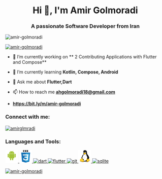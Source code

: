 <h1 align="center">Hi 👋, I'm Amir Golmoradi</h1>
<h3 align="center">A passionate Software Developer from Iran</h3>

<p align="left"> <img src="https://komarev.com/ghpvc/?username=amir-golmoradi&label=Profile%20views&color=0e75b6&style=flat" alt="amir-golmoradi" /> </p>

<p align="left"> <a href="https://github.com/ryo-ma/github-profile-trophy"><img src="https://github-profile-trophy.vercel.app/?username=amir-golmoradi" alt="amir-golmoradi" /></a> </p>

- 🔭 I’m currently working on ** 2 Contributing Applications with Flutter and Compose**

- 🌱 I’m currently learning **Kotlin, Compose, Android**

- 💬 Ask me about **Flutter,Dart**

- 📫 How to reach me **ahgolmoradi18@gmail.com**
- **https://bit.ly/m/amir-golmoradi**

<h3 align="left">Connect with me:</h3>
<p align="left">
<a href="https://instagram.com/amirglmradi" target="blank"><img align="center" src="https://raw.githubusercontent.com/rahuldkjain/github-profile-readme-generator/master/src/images/icons/Social/instagram.svg" alt="amirglmradi" height="30" width="40" /></a>
</p>

<h3 align="left">Languages and Tools:</h3>
<p align="left"> <a href="https://developer.android.com" target="_blank" rel="noreferrer"> <img src="https://raw.githubusercontent.com/devicons/devicon/master/icons/android/android-original-wordmark.svg" alt="android" width="40" height="40"/> </a> <a href="https://www.w3schools.com/css/" target="_blank" rel="noreferrer"> <img src="https://raw.githubusercontent.com/devicons/devicon/master/icons/css3/css3-original-wordmark.svg" alt="css3" width="40" height="40"/> </a> <a href="https://dart.dev" target="_blank" rel="noreferrer"> <img src="https://www.vectorlogo.zone/logos/dartlang/dartlang-icon.svg" alt="dart" width="40" height="40"/> </a> <a href="https://flutter.dev" target="_blank" rel="noreferrer"> <img src="https://www.vectorlogo.zone/logos/flutterio/flutterio-icon.svg" alt="flutter" width="40" height="40"/> </a> <a href="https://git-scm.com/" target="_blank" rel="noreferrer"> <img src="https://www.vectorlogo.zone/logos/git-scm/git-scm-icon.svg" alt="git" width="40" height="40"/> </a> <a  </a> <a href="https://www.linux.org/" target="_blank" rel="noreferrer"> <img src="https://raw.githubusercontent.com/devicons/devicon/master/icons/linux/linux-original.svg" alt="linux" width="40" height="40"/> <a href="https://www.sqlite.org/" target="_blank" rel="noreferrer"> <img src="https://www.vectorlogo.zone/logos/sqlite/sqlite-icon.svg" alt="sqlite" width="40" </p>

<p><img align="center" src="https://github-readme-stats.vercel.app/api/top-langs?username=amir-golmoradi&show_icons=true&locale=en&layout=compact" alt="amir-golmoradi" /></p>
